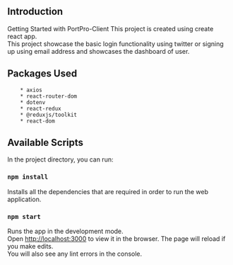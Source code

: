 ## Introduction
Getting Started with PortPro-Client
This project is created using create react app.\
This project showcase the basic login functionality using twitter or signing up using email address and showcases the dashboard of user.
## Packages Used
```
    * axios
    * react-router-dom
    * dotenv
    * react-redux
    * @reduxjs/toolkit
    * react-dom
```
## Available Scripts
In the project directory, you can run:

### `npm install`
Installs all the dependencies that are required in order to run the web application.
### `npm start`
Runs the app in the development mode.\
Open [http://localhost:3000](http://localhost:3000) to view it in the browser.
The page will reload if you make edits.\
You will also see any lint errors in the console.
